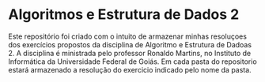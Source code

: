 # Algoritmos e Estrutura de Dados 2
Este repositório foi criado com o intuito de armazenar minhas resoluçoes dos exercícios propostos da disciplina de Algoritmo e Estrutura de Dadoas 2.
A disciplina é ministrada pelo professor Ronaldo Martins, no Instituto de Informática da Universidade Federal de Goiás. 
Em cada pasta do repositorio estará armazenado a resolução do exercicio indicado pelo nome da pasta. 
